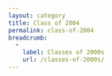 ```yaml
---
layout: category
title: Class of 2004
permalink: class-of-2004
breadcrumb:
  -
    label: Classes of 2000s
    url: /classes-of-2000s/
---
```

